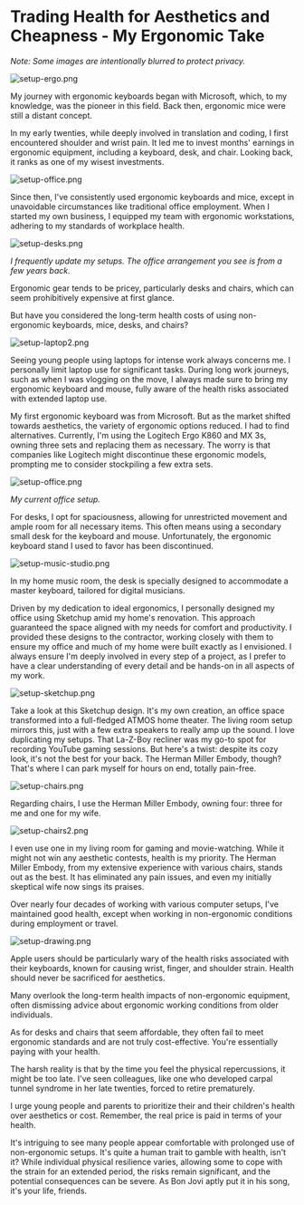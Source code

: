 # Trading Health for Aesthetics and Cheapness - My Ergonomic Take

_Note: Some images are intentionally blurred to protect privacy._

![setup-ergo.png](..%2Flife%2Fimages%2Fsetup-ergo.png)

My journey with ergonomic keyboards began with Microsoft, which, to my knowledge, was the pioneer in this field. Back then, ergonomic mice were still a distant concept.

In my early twenties, while deeply involved in translation and coding, I first encountered shoulder and wrist pain. It led me to invest months' earnings in ergonomic equipment, including a keyboard, desk, and chair. Looking back, it ranks as one of my wisest investments.

![setup-office.png](..%2Flife%2Fimages%2Fsetup-office.png)

Since then, I've consistently used ergonomic keyboards and mice, except in unavoidable circumstances like traditional office employment. When I started my own business, I equipped my team with ergonomic workstations, adhering to my standards of workplace health.

![setup-desks.png](..%2Flife%2Fimages%2Fsetup-desks.png)

_I frequently update my setups. The office arrangement you see is from a few years back._

Ergonomic gear tends to be pricey, particularly desks and chairs, which can seem prohibitively expensive at first glance.

But have you considered the long-term health costs of using non-ergonomic keyboards, mice, desks, and chairs?

![setup-laptop2.png](..%2Flife%2Fimages%2Fsetup-laptop2.png)

Seeing young people using laptops for intense work always concerns me. I personally limit laptop use for significant tasks. During long work journeys, such as when I was vlogging on the move, I always made sure to bring my ergonomic keyboard and mouse, fully aware of the health risks associated with extended laptop use.

My first ergonomic keyboard was from Microsoft. But as the market shifted towards aesthetics, the variety of ergonomic options reduced. I had to find alternatives. Currently, I'm using the Logitech Ergo K860 and MX 3s, owning three sets and replacing them as necessary. The worry is that companies like Logitech might discontinue these ergonomic models, prompting me to consider stockpiling a few extra sets.

![setup-office.png](..%2Flife%2Fimages%2Fsetup-office.png)

_My current office setup._

For desks, I opt for spaciousness, allowing for unrestricted movement and ample room for all necessary items. This often means using a secondary small desk for the keyboard and mouse. Unfortunately, the ergonomic keyboard stand I used to favor has been discontinued.

![setup-music-studio.png](..%2Flife%2Fimages%2Fsetup-music-studio.png)

In my home music room, the desk is specially designed to accommodate a master keyboard, tailored for digital musicians.

Driven by my dedication to ideal ergonomics, I personally designed my office using Sketchup amid my home's renovation. This approach guaranteed the space aligned with my needs for comfort and productivity. I provided these designs to the contractor, working closely with them to ensure my office and much of my home were built exactly as I envisioned. I always ensure I'm deeply involved in every step of a project, as I prefer to have a clear understanding of every detail and be hands-on in all aspects of my work.

![setup-sketchup.png](..%2Flife%2Fimages%2Fsetup-sketchup.png)

Take a look at this Sketchup design. It's my own creation, an office space transformed into a full-fledged ATMOS home theater. The living room setup mirrors this, just with a few extra speakers to really amp up the sound. I love duplicating my setups. That La-Z-Boy recliner was my go-to spot for recording YouTube gaming sessions. But here's a twist: despite its cozy look, it's not the best for your back. The Herman Miller Embody, though? That's where I can park myself for hours on end, totally pain-free. 

![setup-chairs.png](..%2Flife%2Fimages%2Fsetup-chairs.png)

Regarding chairs, I use the Herman Miller Embody, owning four: three for me and one for my wife. 

![setup-chairs2.png](..%2Flife%2Fimages%2Fsetup-chairs2.png)

I even use one in my living room for gaming and movie-watching. While it might not win any aesthetic contests, health is my priority. The Herman Miller Embody, from my extensive experience with various chairs, stands out as the best. It has eliminated any pain issues, and even my initially skeptical wife now sings its praises.

Over nearly four decades of working with various computer setups, I've maintained good health, except when working in non-ergonomic conditions during employment or travel.

![setup-drawing.png](..%2Flife%2Fimages%2Fsetup-drawing.png)

Apple users should be particularly wary of the health risks associated with their keyboards, known for causing wrist, finger, and shoulder strain. Health should never be sacrificed for aesthetics.

Many overlook the long-term health impacts of non-ergonomic equipment, often dismissing advice about ergonomic working conditions from older individuals.

As for desks and chairs that seem affordable, they often fail to meet ergonomic standards and are not truly cost-effective. You're essentially paying with your health.

The harsh reality is that by the time you feel the physical repercussions, it might be too late. I've seen colleagues, like one who developed carpal tunnel syndrome in her late twenties, forced to retire prematurely.

I urge young people and parents to prioritize their and their children's health over aesthetics or cost. Remember, the real price is paid in terms of your health.

It's intriguing to see many people appear comfortable with prolonged use of non-ergonomic setups. It's quite a human trait to gamble with health, isn't it? While individual physical resilience varies, allowing some to cope with the strain for an extended period, the risks remain significant, and the potential consequences can be severe. As Bon Jovi aptly put it in his song, it's your life, friends.